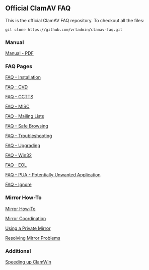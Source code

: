## Official ClamAV FAQ ##

This is the official ClamAV FAQ repository. To checkout all the files:

 `git clone https://github.com/vrtadmin/clamav-faq.git`

### Manual ###

[Manual - PDF](manual/clamdoc.pdf)

### FAQ Pages ###

[FAQ - Installation](faq/Installing.md)

[FAQ - CVD](faq/faq-cvd.md)

[FAQ - CCTTS](faq/faq-cctts.md)

[FAQ - MISC](faq/faq-misc.md)

[FAQ - Mailing Lists](faq/faq-ml.md)

[FAQ - Safe Browsing](faq/faq-safebrowsing.md)

[FAQ - Troubleshooting](faq/faq-troubleshoot.md)

[FAQ - Upgrading](faq/faq-upgrade.md)

[FAQ - Win32](faq/faq-win32.md)

[FAQ - EOL](faq/faq-eol.md)

[FAQ - PUA - Potentially Unwanted Application](faq/faq-pua.md)

[FAQ - Ignore](faq/faq-ignore.md)

### Mirror How-To ###

[Mirror How-To](mirrors/MirrorHowto.md)

[Mirror Coordination](mirrors/MirrorsCoordination.md)

[Using a Private Mirror](mirrors/CvdPrivateMirror.md)

[Resolving Mirror Problems](mirrors/MirrorProblems.md)

### Additional ###

[Speeding up ClamWin](additional/faq-speed.md)
